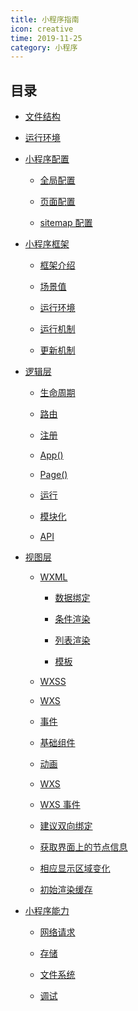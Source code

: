 ```yaml
---
title: 小程序指南
icon: creative
time: 2019-11-25
category: 小程序
---
```


## 目录

- [文件结构](file-structure.md)

- [运行环境](env.md)

- [小程序配置](config/readme.md)

  - [全局配置](config/app-config.md)

  - [页面配置](config/page-config.md)

  - [sitemap 配置](config/sitemap-config.md)

- [小程序框架](frame/readme.md)

  - [框架介绍](frame/intro.md)

  - [场景值](frame/scene.md) <Badge type="grey" text="高级" />

  - [运行环境](frame/env.md) <Badge type="grey" text="高级" />

  - [运行机制](frame/mechanism.md) <Badge type="grey" text="高级" />

  - [更新机制](frame/update.md) <Badge type="grey" text="高级" />

- [逻辑层](service/readme.md)

  - [生命周期](service/lifetime.md)

  - [路由](service/route.md)

  - [注册](service/register.md)

  - [App()](service/app.md)

  - [Page()](service/page.md)

  - [运行](service/run.md)

  - [模块化](service/module.md)

  - [API](service/api/readme.md)

- [视图层](view/readme.md)

  - [WXML](view/wxml.md)

    - [数据绑定](view/data-bind.md)

    - [条件渲染](view/condition-render.md)

    - [列表渲染](view/list-render.md)

    - [模板](view/template.md)

  - [WXSS](view/wxss.md)

  - [WXS](view/wxs.md)

  - [事件](view/event.md)

  - [基础组件](view/component.md)

  - [动画](view/animation.md) <Badge type="grey" text="高级" />

  - [WXS](view/wxs.md) <Badge type="grey" text="高级" />

  - [WXS 事件](view/wxs-event.md) <Badge type="grey" text="高级" />

  - [建议双向绑定](view/model.md) <Badge type="grey" text="高级" />

  - [获取界面上的节点信息](view/selector.md) <Badge type="grey" text="高级" />

  - [相应显示区域变化](view/selector.md) <Badge type="grey" text="高级" />

  - [初始渲染缓存](view/rendering-cache.md) <Badge type="grey" text="高级" />

- [小程序能力](ability/readme.md)

  - [网络请求](ability/network.md)

  - [存储](ability/storage.md)

  - [文件系统](ability/file-system.md)

  - [调试](ability/debug.md)
